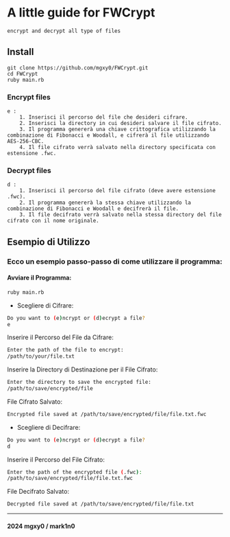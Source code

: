 # A little guide for FWCrypt 

	encrypt and decrypt all type of files

## Install
	
	git clone https://github.com/mgxy0/FWCrypt.git
	cd FWCrypt
	ruby main.rb

### Encrypt files

	e :
		1. Inserisci il percorso del file che desideri cifrare.
    	2. Inserisci la directory in cui desideri salvare il file cifrato.
    	3. Il programma genererà una chiave crittografica utilizzando la combinazione di Fibonacci e Woodall, e cifrerà il file utilizzando AES-256-CBC.
    	4. Il file cifrato verrà salvato nella directory specificata con estensione .fwc.

### Decrypt files

	d : 
		1. Inserisci il percorso del file cifrato (deve avere estensione .fwc).
    	2. Il programma genererà la stessa chiave utilizzando la combinazione di Fibonacci e Woodall e decifrerà il file.
    	3. Il file decifrato verrà salvato nella stessa directory del file cifrato con il nome originale.


## Esempio di Utilizzo

### Ecco un esempio passo-passo di come utilizzare il programma:

#### Avviare il Programma:
```sh
ruby main.rb
```

- Scegliere di Cifrare:
```sh
Do you want to (e)ncrypt or (d)ecrypt a file?
e
```
Inserire il Percorso del File da Cifrare:
```sh
Enter the path of the file to encrypt:
/path/to/your/file.txt
```
Inserire la Directory di Destinazione per il File Cifrato:
```sh
Enter the directory to save the encrypted file:
/path/to/save/encrypted/file
```
File Cifrato Salvato:
```sh
Encrypted file saved at /path/to/save/encrypted/file/file.txt.fwc
```

- Scegliere di Decifrare:
```sh
Do you want to (e)ncrypt or (d)ecrypt a file?
d
```
Inserire il Percorso del File Cifrato:
```sh
Enter the path of the encrypted file (.fwc):
/path/to/save/encrypted/file/file.txt.fwc
```
File Decifrato Salvato:
```sh
Decrypted file saved at /path/to/save/encrypted/file/file.txt
```

----------------------------------------------------------------------------------------------------------------------------------------------------------------------------------------------------------------------------------------------------------------------------------------------------

#### 2024 mgxy0 / mark1n0
